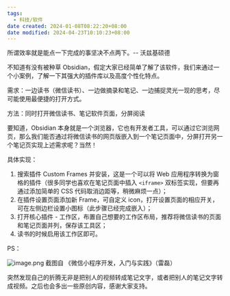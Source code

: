 ```yaml
---
tags:
  - 科技/软件
date created: 2024-01-08T08:22:20+08:00
date modified: 2024-04-23T10:10:23+08:00
---
```

所谓效率就是能点一下完成的事坚决不点两下。-- 沃兹基硕德

不知道有没有被种草 Obsidian，假定大家已经简单了解了该软件，我们来通过一个小案例，了解一下其强大的插件库以及高度个性化特点。

需求：一边读书（微信读书）、一边做摘录和笔记、一边捕捉灵光一现的思考，尽可能使用最便捷的打开方式。

方法：同时打开微信读书、笔记软件页面，分屏阅读

要知道，Obsidian 本身就是一个浏览器，它也有开发者工具，可以通过它浏览网页，那么我们能否通过将微信读书的网页版嵌入到一个笔记页面中，分屏打开另一个笔记页实现上述需求呢？当然！

具体实现：
1. 搜索插件 Custom Frames 并安装，这是一个可以将 Web 应用程序转换为窗格的插件（很多同学也喜欢在笔记页面中插入 `<iframe>` 双标签实现，但要再通过添加简单的 CSS 代码取消边距等，稍微麻烦一点）；
2. 在插件设置页面添加新 Frame，可自定义 icon，打开设置页面的相应开关，可在左侧边栏设置小图标（此步骤已经完成嵌入）；
3. 打开核心插件 - 工作区，布置自己想要的工作区布局，推荐将微信读书的页面和笔记页面并列，保存该工具区；
4. 读书的时候启用该工作区即可。

PS：

![image.png](https://pictures-1323793543.cos.ap-nanjing.myqcloud.com/pics/20240302110456.png)
截图自 《微信小程序开发，入门与实践》（雷磊）

突然发现自己的折腾无非是把别人的视频转成笔记文字，或者把别人的笔记文字转成视频。之后也会多出一些原创内容，感谢大家支持。


